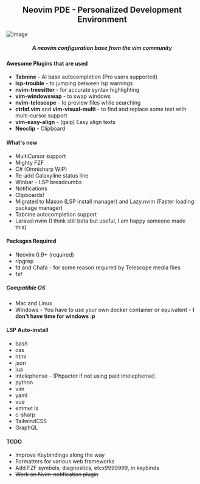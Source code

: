 <h2 align="center">Neovim PDE - Personalized Development Environment</h2>

![image](https://user-images.githubusercontent.com/6580895/199143031-c8975cd8-b71a-415b-9727-3f0fa7753282.png)

<h5 align="center">A neovim configuration base from the vim community</h5>

#### Awesome Plugins that are used
- **Tabnine** - AI base autocompletion (Pro users supported)
- **lsp-trouble** - to jumping between lsp warnings
- **nvim-treesitter** - for accurate syntax highlighting
- **vim-windowswap** - to swap windows
- **nvim-telescope** - to preview files while searching
- **ctrlsf.vim** and **vim-visual-multi** - to find and replace some text with multi-cursor support
- **vim-easy-align** - (gaip) Easy align texts
- **Neoclip** - Clipboard

#### What's new
- MultiCursor support
- Mighty FZF
- C# (Omnisharp WIP)
- Re-add Galaxyline status line
- Winbar - LSP breadcumbs
- Notifications
- Clipboards!
- Migrated to Mason (LSP install manager) and Lazy.nvim (Faster loading package manager)
- Tabnine autocompletion support
- Laravel nvim (I think still beta but useful, I am happy someone made this)

#### Packages Required
- Neovim 0.9+ (required)
- ripgrep
- fd and Chafa - for some reason required by Telescope media files
- fzf

##### Compatible OS
- Mac and Linux
- Windows - You have to use your own docker container or equivalent - **I don't have time for windows :p**

#### LSP Auto-install
* bash
* css
* html
* json
* lua
* intelephense - (Phpactor if not using paid intelephense)
* python
* vim
* yaml
* vue
* emmet ls
* c-sharp
* TailwindCSS
* GraphQL

#### TODO
* Improve Keybindings along the way
* Formatters for various web frameworks
* Add FZF symbols, diagnostics, etcx9999999, in keybinds
* ~~Work on Nvim-notification plugin~~

